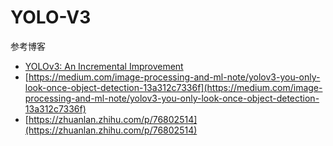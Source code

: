 # YOLO-V3

参考博客

* [YOLOv3: An Incremental Improvement](https://arxiv.org/abs/1804.02767)
* [https://medium.com/image-processing-and-ml-note/yolov3-you-only-look-once-object-detection-13a312c7336f](https://medium.com/image-processing-and-ml-note/yolov3-you-only-look-once-object-detection-13a312c7336f)
* [https://zhuanlan.zhihu.com/p/76802514](https://zhuanlan.zhihu.com/p/76802514)
